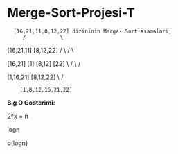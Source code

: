 # Merge-Sort-Projesi-T

      [16,21,11,8,12,22] dizininin Merge- Sort asamalari;
         /           \
 
 [16,21,11]        [8,12,22]
   /     \             /    \

[16,21]  [1]         [8,12] [22]
   \     /              \    /

[1,16,21]             [8,12,22]
        \               /
    
        [1,8,12,16,21,22]
   
  
**Big O Gosterimi:** 

2^x = n

logn

o(logn)

